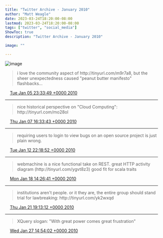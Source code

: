 ```yaml
---
title: "Twitter Archive - January 2010"
author: "Matt Weagle"
date: 2023-03-24T18:20:00-08:00
lastmod: 2023-03-24T18:20:00-08:00
tags: ["twitter", "social_media"]
ShowToc: true
description: "Twitter Archive - January 2010"

image: ""

---
```

![image](/sadtwitterbird3.jpg)

> i love the community aspect of http://tinyurl\.com/m9r7a8, but the sheer unexpectedness caused "peanut butter manifesto" flashbacks\.\.\.

<img src="./media/tweet.ico" width="12" /> [Tue Jan 05 23:33:49 +0000 2010](https://twitter.com/mweagle/status/7419694882)

----

> nice historical perspective on "Cloud Computing": http://tinyurl\.com/mo28ol

<img src="./media/tweet.ico" width="12" /> [Thu Jan 07 16:33:43 +0000 2010](https://twitter.com/mweagle/status/7483969566)

----

> requiring users to login to view bugs on an open source project is just plain wrong\.

<img src="./media/tweet.ico" width="12" /> [Tue Jan 12 22:18:52 +0000 2010](https://twitter.com/mweagle/status/7684988596)

----

> webmachine is a nice functional take on REST\.  great HTTP activity diagram \(http://tinyurl\.com/ygvt8z3\) good fit for scala traits

<img src="./media/tweet.ico" width="12" /> [Mon Jan 18 14:26:41 +0000 2010](https://twitter.com/mweagle/status/7905471516)

----

> institutions aren't people\.  or it they are, the entire group should stand trial for lawbreaking: http://tinyurl\.com/yk2wxqd

<img src="./media/tweet.ico" width="12" /> [Thu Jan 21 19:13:12 +0000 2010](https://twitter.com/mweagle/status/8038022431)

----

> XQuery slogan: "With great power comes great frustration"

<img src="./media/tweet.ico" width="12" /> [Wed Jan 27 14:54:02 +0000 2010](https://twitter.com/mweagle/status/8281687926)